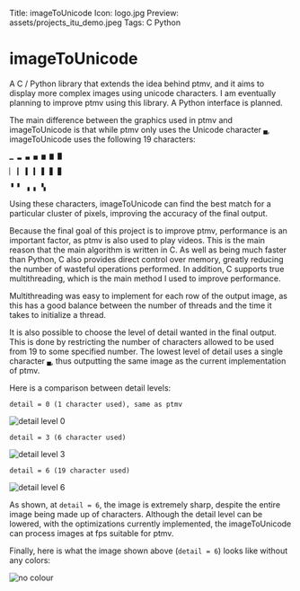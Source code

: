 Title: imageToUnicode
Icon: logo.jpg
Preview: assets/projects_itu_demo.jpeg
Tags: C Python

# imageToUnicode

A C / Python library that extends the idea behind ptmv, and it aims to display more complex images using unicode characters. I am eventually planning to improve ptmv using this library. A Python interface is planned.

The main difference between the graphics used in ptmv and imageToUnicode is that while ptmv only uses the Unicode character `▄`, imageToUnicode uses the following 19 characters:

```
▁ ▂ ▃ ▄ ▅ ▆ ▇

▏ ▎ ▌ ▍ ▋ ▊ ▉

▝ ▘ ▗ ▖ ▚
```

Using these characters, imageToUnicode can find the best match for a particular cluster of pixels, improving the accuracy of the final output.

Because the final goal of this project is to improve ptmv, performance is an important factor, as ptmv is also used to play videos. This is the main reason that the main algorithm is written in C. As well as being much faster than Python, C also provides direct control over memory, greatly reducing the number of wasteful operations performed. In addition, C supports true multithreading, which is the main method I used to improve performance.

Multithreading was easy to implement for each row of the output image, as this has a good balance between the number of threads and the time it takes to initialize a thread.

It is also possible to choose the level of detail wanted in the final output. This is done by restricting the number of characters allowed to be used from 19 to some specified number. The lowest level of detail uses a single character `▄`, thus outputting the same image as the current implementation of ptmv.

Here is a comparison between detail levels:

```
detail = 0 (1 character used), same as ptmv
```

![detail level 0](assets/projects_itu_detail_0.png)

```
detail = 3 (6 character used)
```

![detail level 3](assets/projects_itu_detail_3.png)

```
detail = 6 (19 character used)
```

![detail level 6](assets/projects_itu_detail_6.png)

As shown, at `detail = 6`, the image is extremely sharp, despite the entire image being made up of characters. Although the detail level can be lowered, with the optimizations currently implemented, the imageToUnicode can process images at fps suitable for ptmv.

Finally, here is what the image shown above (`detail = 6`) looks like without any colors: 

![no colour](assets/projects_itu_no_color.png)